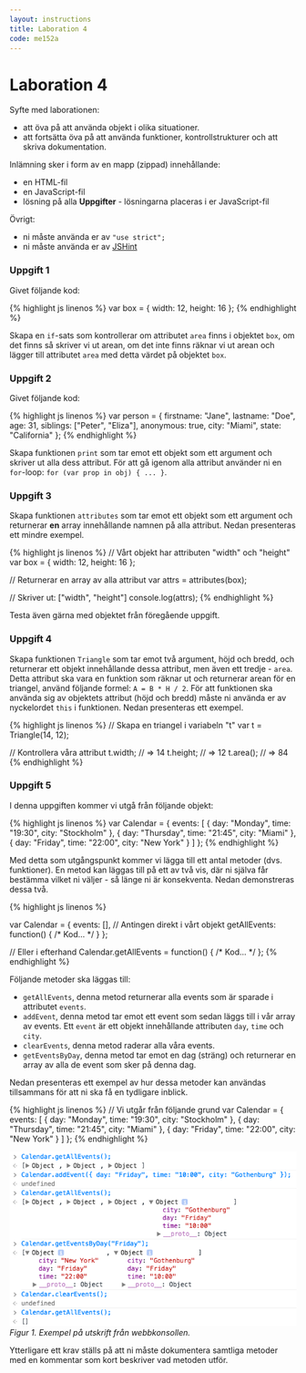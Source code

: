 ```yaml
---
layout: instructions
title: Laboration 4
code: me152a
---
```


# Laboration 4

Syfte med laborationen:

* att öva på att använda objekt i olika situationer.
* att fortsätta öva på att använda funktioner, kontrollstrukturer och att skriva dokumentation.

Inlämning sker i form av en mapp (zippad) innehållande:

* en HTML-fil
* en JavaScript-fil
* lösning på alla __Uppgifter__ - lösningarna placeras i er JavaScript-fil

Övrigt:

* ni måste använda er av `"use strict";`
* ni måste använda er av [JSHint](http://jshint.com/)

### Uppgift 1

Givet följande kod:

{% highlight js linenos %}
var box = {
    width: 12,
    height: 16
};
{% endhighlight %}

Skapa en `if`-sats som kontrollerar om attributet `area` finns i objektet `box`, om det finns så skriver vi ut arean, om det inte finns räknar vi ut arean och lägger till attributet `area` med detta värdet på objektet `box`.

### Uppgift 2

Givet följande kod:

{% highlight js linenos %}
var person = {
    firstname: "Jane",
    lastname: "Doe",
    age: 31,
    siblings: ["Peter", "Eliza"],
    anonymous: true,
    city: "Miami",
    state: "California"
};
{% endhighlight %}

Skapa funktionen `print` som tar emot ett objekt som ett argument och skriver ut alla dess attribut. För att gå igenom alla attribut använder ni en `for`-loop: `for (var prop in obj) { ... }`.

### Uppgift 3

Skapa funktionen `attributes` som tar emot ett objekt som ett argument och returnerar __en__ array innehållande namnen på alla attribut. Nedan presenteras ett mindre exempel.

{% highlight js linenos %}
// Vårt objekt har attributen "width" och "height"
var box = {
    width: 12,
    height: 16
};

// Returnerar en array av alla attribut
var attrs = attributes(box);

// Skriver ut: ["width", "height"]
console.log(attrs); 
{% endhighlight %}

Testa även gärna med objektet från föregående uppgift.

### Uppgift 4

Skapa funktionen `Triangle` som tar emot två argument, höjd och bredd, och returnerar ett objekt innehållande dessa attribut, men även ett tredje - `area`. Detta attribut ska vara en funktion som räknar ut och returnerar arean för en triangel, använd följande formel: `A = B * H / 2`. För att funktionen ska använda sig av objektets attribut (höjd och bredd) måste ni använda er av nyckelordet `this` i funktionen. Nedan presenteras ett exempel.

{% highlight js linenos %}
// Skapa en triangel i variabeln "t"
var t = Triangle(14, 12);

// Kontrollera våra attribut
t.width; // => 14
t.height; // => 12
t.area(); // => 84
{% endhighlight %}

### Uppgift 5

I denna uppgiften kommer vi utgå från följande objekt:

{% highlight js linenos %}
var Calendar = {
    events: [
        { day: "Monday", time: "19:30", city: "Stockholm" },
        { day: "Thursday", time: "21:45", city: "Miami" },
        { day: "Friday", time: "22:00", city: "New York" }
    ]
};
{% endhighlight %}

Med detta som utgångspunkt kommer vi lägga till ett antal metoder (dvs. funktioner). En metod kan läggas till på ett av två vis, där ni själva får bestämma vilket ni väljer - så länge ni är konsekventa. Nedan demonstreras dessa två.

{% highlight js linenos %}

var Calendar = {
    events: [],
    // Antingen direkt i vårt objekt
    getAllEvents: function() {
        /* Kod... */
    }
};

// Eller i efterhand
Calendar.getAllEvents = function() {
    /* Kod... */
};
{% endhighlight %}

Följande metoder ska läggas till:

* `getAllEvents`, denna metod returnerar alla events som är sparade i attributet `events`.
* `addEvent`, denna metod tar emot ett event som sedan läggs till i vår array av events. Ett `event` är ett objekt innehållande attributen `day`, `time` och `city`.
* `clearEvents`, denna metod raderar alla våra events.
* `getEventsByDay`, denna metod tar emot en dag (sträng) och returnerar en array av alla de event som sker på denna dag.

Nedan presenteras ett exempel av hur dessa metoder kan användas tillsammans för att ni ska få en tydligare inblick.

{% highlight js linenos %}
// Vi utgår från följande grund
var Calendar = {
    events: [
        { day: "Monday", time: "19:30", city: "Stockholm" },
        { day: "Thursday", time: "21:45", city: "Miami" },
        { day: "Friday", time: "22:00", city: "New York" }
    ]
};
{% endhighlight %}

![Exempel utskrift](images/e04_calendar_example.png) _Figur 1. Exempel på utskrift från webbkonsollen._

Ytterligare ett krav ställs på att ni måste dokumentera samtliga metoder med en kommentar som kort beskriver vad metoden utför.

